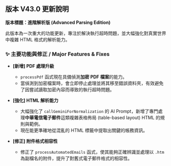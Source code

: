 ## 版本 V43.0 更新說明

**版本標題：進階解析版 (Advanced Parsing Edition)**

此版本為一次重大的功能更新，專注於解決執行超時問題，並大幅強化對真實世界中複雜 HTML 格式的解析能力。

### ✨ 主要功能與修正 / Major Features & Fixes

* **[新增] PDF 處理升級**
    * `processPdf` 函式現在具備偵測**加密 PDF 檔案**的能力。
    * 當偵測到加密檔案時，會立即停止處理並將其移至錯誤資料夾，有效避免了因嘗試讀取加密內容而導致的執行超時問題。

* **[強化] HTML 解析能力**
    * 大幅強化了 `callGeminiForNormalization` 的 AI Prompt，新增了專門處理**中華電信電子郵件**這類複雜表格佈局 (table-based layout) HTML 的規則與範例。
    * 現在能更準確地從混亂的 HTML 標籤中提取出關鍵的帳務資訊。

* **[修正] 附件格式相容性**
    * 修正了 `processAutomatedEmails` 函式，使其能夠正確辨識並處理以 `.htm` 為副檔名的附件，提升了對舊式電子郵件格式的相容性。

